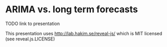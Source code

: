 # ARIMA vs. long term forecasts #

TODO link to presentation

This presentation uses http://lab.hakim.se/reveal-js/ which is MIT licensed (see reveal.js.LICENSE)
